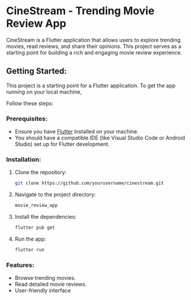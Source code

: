 # CineStream - Trending Movie Review App

CineStream is a Flutter application that allows users to explore trending movies, read reviews, and share their opinions. This project serves as a starting point for building a rich and engaging movie review experience.

## Getting Started:

This project is a starting point for a Flutter application. To get the app running on your local machine, 


Follow these steps:

### Prerequisites:

- Ensure you have [Flutter](https://flutter.dev/docs/get-started/install) installed on your machine.
- You should have a compatible IDE (like Visual Studio Code or Android Studio) set up for Flutter development.

### Installation:

1. Clone the repository:
   ```bash
   git clone https://github.com/yourusername/cinestream.git
2. Navigate to the project directory:
     ```bash
   movie_review_app
3. Install the dependencies:
   ```bash
   flutter pub get
4. Run the app:
    ```bash
    flutter run

### Features:
- Browse trending movies.
- Read detailed movie reviews.
- User-friendly interface
  











